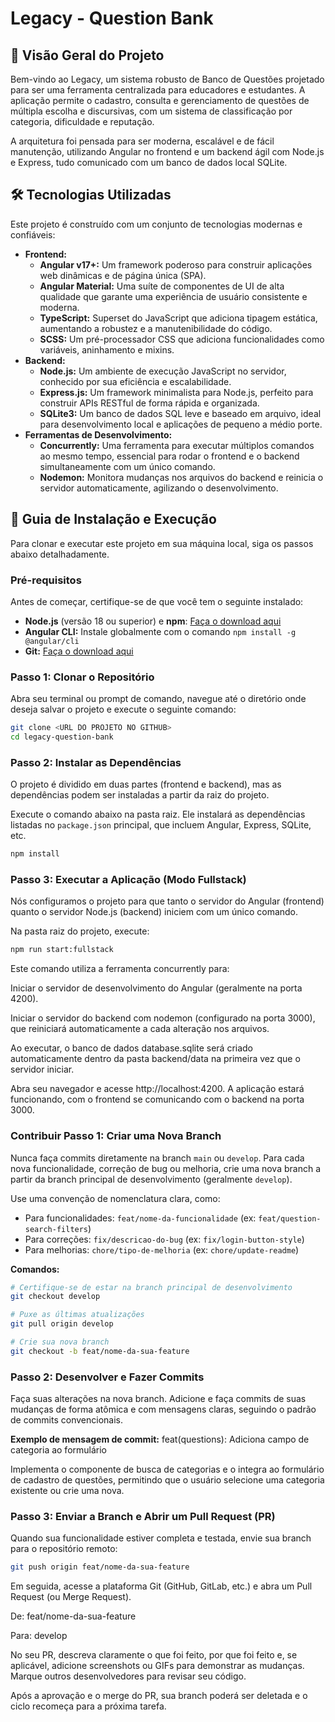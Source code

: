 # Legacy - Question Bank

## 📜 Visão Geral do Projeto

Bem-vindo ao Legacy, um sistema robusto de Banco de Questões projetado para ser uma ferramenta centralizada para educadores e estudantes. A aplicação permite o cadastro, consulta e gerenciamento de questões de múltipla escolha e discursivas, com um sistema de classificação por categoria, dificuldade e reputação.

A arquitetura foi pensada para ser moderna, escalável e de fácil manutenção, utilizando Angular no frontend e um backend ágil com Node.js e Express, tudo comunicado com um banco de dados local SQLite.

## 🛠️ Tecnologias Utilizadas

Este projeto é construído com um conjunto de tecnologias modernas e confiáveis:

* **Frontend:**
    * **Angular v17+:** Um framework poderoso para construir aplicações web dinâmicas e de página única (SPA).
    * **Angular Material:** Uma suíte de componentes de UI de alta qualidade que garante uma experiência de usuário consistente e moderna.
    * **TypeScript:** Superset do JavaScript que adiciona tipagem estática, aumentando a robustez e a manutenibilidade do código.
    * **SCSS:** Um pré-processador CSS que adiciona funcionalidades como variáveis, aninhamento e mixins.
* **Backend:**
    * **Node.js:** Um ambiente de execução JavaScript no servidor, conhecido por sua eficiência e escalabilidade.
    * **Express.js:** Um framework minimalista para Node.js, perfeito para construir APIs RESTful de forma rápida e organizada.
    * **SQLite3:** Um banco de dados SQL leve e baseado em arquivo, ideal para desenvolvimento local e aplicações de pequeno a médio porte.
* **Ferramentas de Desenvolvimento:**
    * **Concurrently:** Uma ferramenta para executar múltiplos comandos ao mesmo tempo, essencial para rodar o frontend e o backend simultaneamente com um único comando.
    * **Nodemon:** Monitora mudanças nos arquivos do backend e reinicia o servidor automaticamente, agilizando o desenvolvimento.

## 🚀 Guia de Instalação e Execução

Para clonar e executar este projeto em sua máquina local, siga os passos abaixo detalhadamente.

### Pré-requisitos

Antes de começar, certifique-se de que você tem o seguinte instalado:

* **Node.js** (versão 18 ou superior) e **npm**: [Faça o download aqui](https://nodejs.org/)
* **Angular CLI:** Instale globalmente com o comando `npm install -g @angular/cli`
* **Git:** [Faça o download aqui](https://git-scm.com/)

### Passo 1: Clonar o Repositório

Abra seu terminal ou prompt de comando, navegue até o diretório onde deseja salvar o projeto e execute o seguinte comando:

```bash
git clone <URL DO PROJETO NO GITHUB>
cd legacy-question-bank
```

### Passo 2: Instalar as Dependências

O projeto é dividido em duas partes (frontend e backend), mas as dependências podem ser instaladas a partir da raiz do projeto.

Execute o comando abaixo na pasta raiz. Ele instalará as dependências listadas no `package.json` principal, que incluem Angular, Express, SQLite, etc.

```bash
npm install
```

### Passo 3: Executar a Aplicação (Modo Fullstack)

Nós configuramos o projeto para que tanto o servidor do Angular (frontend) quanto o servidor Node.js (backend) iniciem com um único comando.

Na pasta raiz do projeto, execute:

```bash
npm run start:fullstack
```
Este comando utiliza a ferramenta concurrently para:

Iniciar o servidor de desenvolvimento do Angular (geralmente na porta 4200).

Iniciar o servidor do backend com nodemon (configurado na porta 3000), que reiniciará automaticamente a cada alteração nos arquivos.

Ao executar, o banco de dados database.sqlite será criado automaticamente dentro da pasta backend/data na primeira vez que o servidor iniciar.

Abra seu navegador e acesse http://localhost:4200. A aplicação estará funcionando, com o frontend se comunicando com o backend na porta 3000.

### Contribuir Passo 1: Criar uma Nova Branch

Nunca faça commits diretamente na branch `main` ou `develop`. Para cada nova funcionalidade, correção de bug ou melhoria, crie uma nova branch a partir da branch principal de desenvolvimento (geralmente `develop`).

Use uma convenção de nomenclatura clara, como:

* Para funcionalidades: `feat/nome-da-funcionalidade` (ex: `feat/question-search-filters`)
* Para correções: `fix/descricao-do-bug` (ex: `fix/login-button-style`)
* Para melhorias: `chore/tipo-de-melhoria` (ex: `chore/update-readme`)

**Comandos:**

```bash
# Certifique-se de estar na branch principal de desenvolvimento
git checkout develop

# Puxe as últimas atualizações
git pull origin develop

# Crie sua nova branch
git checkout -b feat/nome-da-sua-feature
```

### Passo 2: Desenvolver e Fazer Commits

Faça suas alterações na nova branch. Adicione e faça commits de suas mudanças de forma atômica e com mensagens claras, seguindo o padrão de commits convencionais.

**Exemplo de mensagem de commit:**
feat(questions): Adiciona campo de categoria ao formulário

Implementa o componente de busca de categorias e o integra ao formulário de cadastro de questões, permitindo que o usuário selecione uma categoria existente ou crie uma nova.

### Passo 3: Enviar a Branch e Abrir um Pull Request (PR)

Quando sua funcionalidade estiver completa e testada, envie sua branch para o repositório remoto:

```bash
git push origin feat/nome-da-sua-feature
```

Em seguida, acesse a plataforma Git (GitHub, GitLab, etc.) e abra um Pull Request (ou Merge Request).

De: feat/nome-da-sua-feature

Para: develop

No seu PR, descreva claramente o que foi feito, por que foi feito e, se aplicável, adicione screenshots ou GIFs para demonstrar as mudanças. Marque outros desenvolvedores para revisar seu código.

Após a aprovação e o merge do PR, sua branch poderá ser deletada e o ciclo recomeça para a próxima tarefa.
